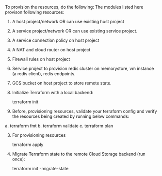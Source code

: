 To provision the resources, do the following:
The modules listed here provison following resources:

1. A host project/network OR can use existing host project
2. A service project/network OR can use existing service project.
3. A service connection policy on host project
4. A NAT and cloud router on host project
5. Firewall rules on host project
6. Service project to provision redis cluster on memorystore, vm instance (a redis client), redis endpoints.
7. GCS bucket on host project to store remote state.
 
 1. Initialize Terraform with a local backend:

    terraform init

 2. Before, provisioning resources, validate your terraform config and verify the resources being created by running below commands:

 a. terraform fmt
 b. terraform validate
 c. terraform plan


 3. For provisioning resources 

    terraform apply

 4. Migrate Terraform state to the remote Cloud Storage backend (run once):

    terraform init -migrate-state




